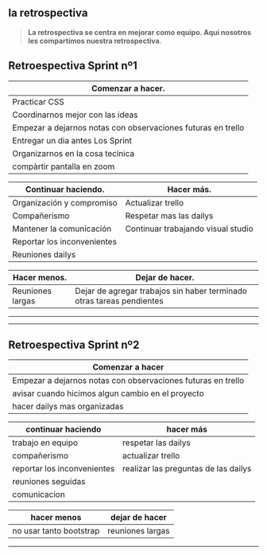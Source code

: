 la retrospectiva
---------
> **La retrospectiva se centra en mejorar como equipo. Aqui nosotros les compartimos nuestra retrospectiva**.

## Retroespectiva Sprint nº1
|Comenzar a hacer.   |
| -------------------- |
| Practicar CSS  |
|  Coordinarnos mejor con las ideas |
|Empezar a dejarnos notas con observaciones futuras en trello   |
| Entregar un dia antes Los Sprint  |
|  Organizarnos en la cosa tecinica |
|compàrtir pantalla en zoom |

|Continuar haciendo.  |  Hacer más. |
| ------------ | ------------ |
|  Organización y compromiso |  Actualizar trello |
| Compañerismo | Respetar mas las dailys   |
|   Mantener la comunicación |  Continuar trabajando visual studio |
| Reportar los inconvenientes  |   |
| Reuniones dailys  |   |

| Hacer menos.  | Dejar de hacer. |
| ------------ | ------------ |
|   Reuniones largas |Dejar de agregar trabajos sin haber terminado otras tareas pendientes |
--------
------------
## Retroespectiva Sprint nº2
|Comenzar a hacer |
| ------------ |
|   Empezar a dejarnos notas con observaciones futuras en trello|
| avisar cuando hicimos algun cambio en el proyecto |
| hacer dailys mas organizadas|

|continuar haciendo|hacer más|
| ------------ | ------------ |
| trabajo en equipo| respetar las dailys|
| compañerismo| actualizar trello|
|  reportar los inconvenientes| realizar las preguntas de las dailys| 
| reuniones seguidas||
| comunicacion| |

|  hacer menos|dejar de hacer|
| ------------ | ------------ |
|   no usar tanto bootstrap | reuniones largas| 

------------
